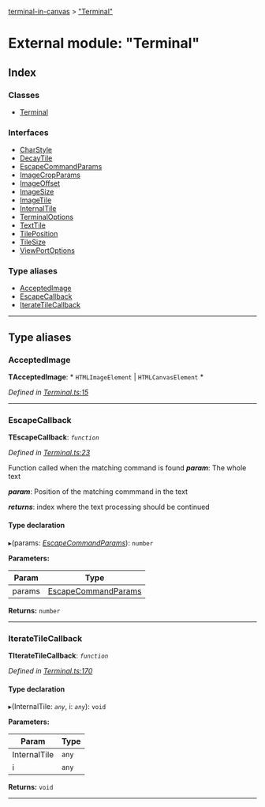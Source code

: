 [terminal-in-canvas](../README.md) > ["Terminal"](../modules/_terminal_.md)

# External module: "Terminal"

## Index

### Classes

* [Terminal](../classes/_terminal_.terminal.md)

### Interfaces

* [CharStyle](../interfaces/_terminal_.charstyle.md)
* [DecayTile](../interfaces/_terminal_.decaytile.md)
* [EscapeCommandParams](../interfaces/_terminal_.escapecommandparams.md)
* [ImageCropParams](../interfaces/_terminal_.imagecropparams.md)
* [ImageOffset](../interfaces/_terminal_.imageoffset.md)
* [ImageSize](../interfaces/_terminal_.imagesize.md)
* [ImageTile](../interfaces/_terminal_.imagetile.md)
* [InternalTile](../interfaces/_terminal_.internaltile.md)
* [TerminalOptions](../interfaces/_terminal_.terminaloptions.md)
* [TextTile](../interfaces/_terminal_.texttile.md)
* [TilePosition](../interfaces/_terminal_.tileposition.md)
* [TileSize](../interfaces/_terminal_.tilesize.md)
* [ViewPortOptions](../interfaces/_terminal_.viewportoptions.md)

### Type aliases

* [AcceptedImage](_terminal_.md#acceptedimage)
* [EscapeCallback](_terminal_.md#escapecallback)
* [IterateTileCallback](_terminal_.md#iteratetilecallback)

---

## Type aliases

<a id="acceptedimage"></a>

###  AcceptedImage

**ΤAcceptedImage**: * `HTMLImageElement` &#124; `HTMLCanvasElement`
*

*Defined in [Terminal.ts:15](https://github.com/danikaze/terminal-in-canvas/blob/6bf63ab/src/Terminal.ts#L15)*

___
<a id="escapecallback"></a>

###  EscapeCallback

**ΤEscapeCallback**: *`function`*

*Defined in [Terminal.ts:23](https://github.com/danikaze/terminal-in-canvas/blob/6bf63ab/src/Terminal.ts#L23)*

Function called when the matching command is found
*__param__*: The whole text

*__param__*: Position of the matching commmand in the text

*__returns__*: index where the text processing should be continued

#### Type declaration
▸(params: *[EscapeCommandParams](../interfaces/_terminal_.escapecommandparams.md)*): `number`

**Parameters:**

| Param | Type |
| ------ | ------ |
| params | [EscapeCommandParams](../interfaces/_terminal_.escapecommandparams.md) |

**Returns:** `number`

___
<a id="iteratetilecallback"></a>

###  IterateTileCallback

**ΤIterateTileCallback**: *`function`*

*Defined in [Terminal.ts:170](https://github.com/danikaze/terminal-in-canvas/blob/6bf63ab/src/Terminal.ts#L170)*

#### Type declaration
▸(InternalTile: *`any`*, i: *`any`*): `void`

**Parameters:**

| Param | Type |
| ------ | ------ |
| InternalTile | `any` |
| i | `any` |

**Returns:** `void`

___


